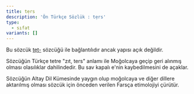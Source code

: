 ```yaml
---
title: tẹrs
description: 'Ön Türkçe Sözlük : tẹrs'
type:
  - sıfat
variants: []
---
```

Bu sözcük [tẹt-](/pt/tẹt-) sözcüğü ile bağlantılıdır ancak yapısı açık değildir.

Sözcüğün Türkçe tetre "zıt, ters" anlamı ile Moğolcaya geçip geri alınmış olması olasılıklar dahilindedir. Bu sav kapalı e'nin kaybedilmesini de açaklar.

Sözcüğün Altay Dil Kümesinde yaygın olup moğolcaya ve diğer dillere aktarılmış olması sözcük için önceden verilen Farsça etimolojiyi çürütür.
